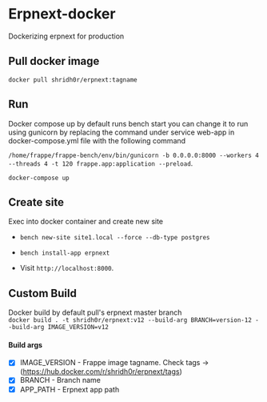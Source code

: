 # Erpnext-docker
Dockerizing erpnext for production

## Pull docker image
```docker pull shridh0r/erpnext:tagname```

## Run
Docker compose up by default runs bench start you can change it to run using gunicorn by replacing the command under service web-app in docker-compose.yml file with the following command

```/home/frappe/frappe-bench/env/bin/gunicorn -b 0.0.0.0:8000 --workers 4 --threads 4 -t 120 frappe.app:application --preload```.

```docker-compose up```


## Create site
Exec into docker container and create new site

- ```bench new-site site1.local --force --db-type postgres```

- ```bench install-app erpnext```

- Visit `http://localhost:8000`.

## Custom Build
Docker build by default pull's erpnext master branch </br>
``` docker build . -t shridh0r/erpnext:v12 --build-arg BRANCH=version-12 --build-arg IMAGE_VERSION=v12 ```

#### Build args
- [x] IMAGE_VERSION - Frappe image tagname. Check tags -> (https://hub.docker.com/r/shridh0r/erpnext/tags)
- [x] BRANCH - Branch name
- [x] APP_PATH - Erpnext app path
